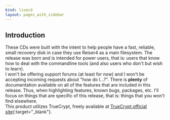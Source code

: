 ```yaml
---
kind: livecd
layout: pages_with_sidebar
---
```

## Introduction
These CDs were built with the intent to help people have a fast, reliable, small recovery disk in case they use Reiser4 as a main filesystem. The release was born and is intended for power users, that is: users that know how to deal with the commandline tools (and also users who don't but wish to learn).    
I won't be offering support forums (at least for now) and I won't be accepting incoming requests about "how do I...?". There is **plenty** of documentation available on all of the features that are included in this release. Thus, when highlighting features, known bugs, packages, etc. I'll focus on things that are specific of this release, that is: things that you won't find elsewhere.    
This product utilizes TrueCrypt, freely available at [TrueCrypt official site](http://www.truecrypt.org/){:target="_blank"}.
